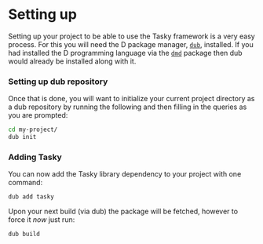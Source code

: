 Setting up
==========

Setting up your project to be able to use the Tasky framework is a very easy process. For this you will need the
D package manager, [`dub`](https://code.dlang.org/), installed. If you had installed the D programming language
via the [`dmd`](https://dlang.org/download.html#dmd) package then dub would already be installed along with it.

### Setting up dub repository

Once that is done, you will want to initialize your current project directory as a dub repository by running the
following and then filling in the queries as you are prompted:

```bash
cd my-project/
dub init
```

### Adding Tasky

You can now add the Tasky library dependency to your project with one command:

```
dub add tasky
```

Upon your next build (via dub) the package will be fetched, however to force it _now_ just run:

```
dub build
```